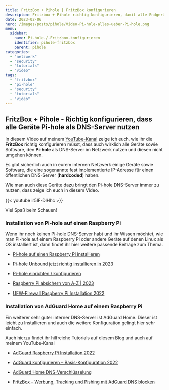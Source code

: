 ```yaml
---
title: FritzBox + Pihole | FritzBox konfigurieren
descripton: Fritzbox + Pihole richtig konfigurieren, damit alle Endgeräte über einen internen DNS-Server (Pihole, AdGuardHome,...) bedient werden.
date: 2023-02-06
hero: /images/posts/pihole/Video-Pi-hole-alles-ueber-Pi-hole.png
menu:
  sidebar:
    name: Pi-hole-/-Fritzbox-konfigurieren
    identifier: pihole-fritzbox
    parent: pihole
categories: 
  - "netzwerk"
  - "security"
  - "tutorials"
  - "video"
tags: 
  - "fritzbox"
  - "pi-hole"
  - "security"
  - "tutorials"
  - "video"
---
```


## FritzBox + Pihole - Richtig konfigurieren, dass alle Geräte Pi-hole als DNS-Server nutzen

In diesem Video auf meinem [YouTube-Kanal](https://www.youtube.com/@secure_bits/) zeige ich euch, wie ihr die **FritzBox** richtig konfigurieren müsst, dass auch wirklich alle Geräte sowie Software, den **Pi-hole** als DNS-Server im Netzwerk nutzen und diesen nicht umgehen können.

Es gibt sicherlich auch in eurem internen Netzwerk einige Geräte sowie Software, die eine sogenannte fest implementierte IP-Adresse für einen öffentlichen DNS-Server (**hardcoded**) haben.

Wie man auch diese Geräte dazu bringt den Pi-hole DNS-Server immer zu nutzen, dass zeige ich euch in diesem Video.

{{< youtube ir5IF-DlHhc >}}

Viel Spaß beim Schauen!

### Installation von Pi-hole auf einen Raspberry Pi

Wenn ihr noch keinen Pi-hole DNS-Server habt und ihr Wissen möchtet, wie man Pi-hole auf einem Raspberry Pi oder andere Geräte auf denen Linux als OS installiert ist, dann findet ihr hier weitere passende Beiträge zum Thema.

- [Pi-hole auf einen Raspberry Pi installieren](https://secure-bits.org/pi-hole-auf-einen-raspberry-pi-installieren/)

- [Pi-hole Unbound jetzt richtig installieren in 2023](https://secure-bits.org/pi-hole-unbound-jetzt-richtig-installieren-in-2023/)

- [Pi-hole einrichten / konfigurieren](https://secure-bits.org/pi-hole-einrichten-konfigurieren/)

- [Raspberry Pi absichern von A-Z | 2023](https://secure-bits.org/raspberry-pi-absichern-von-a-z-2023/)

- [UFW-Firewall Raspberry Pi Installation 2022](https://secure-bits.org/ufw-firewall-raspberry-pi/)

### Installation von AdGuard Home auf einem Raspberry Pi

Ein weiterer sehr guter interner DNS-Server ist AdGuard Home. Dieser ist leicht zu Installieren und auch die weitere Konfiguration gelingt hier sehr einfach.

Auch hierzu findet ihr hilfreiche Tutorials auf diesem Blog und auch auf meinem YouTube-Kanal

- [AdGuard Raspberry Pi Installation 2022](https://secure-bits.org/adguard-raspberry-pi-installation-2022/)

- [AdGuard konfigurieren – Basis-Konfiguration 2022](https://secure-bits.org/adguard-konfigurieren/)

- [AdGuard Home DNS-Verschlüsselung](https://secure-bits.org/adguard-home-dns-verschluesselung/)

- [FritzBox – Werbung, Tracking und Pishing mit AdGuard DNS blocken](https://secure-bits.org/fritzbox-werbung-tracking-und-pishing-mit-adguard-dns-blocken/)
